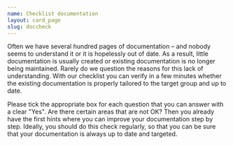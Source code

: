 ```yaml
---
name: Checklist documentation
layout: card_page
slug: doccheck
---
```

Often we have several hundred pages of documentation &ndash; and nobody seems to understand it or it is hopelessly out of date. As a result, little documentation is usually created or existing documentation is no longer being maintained. Rarely do we question the reasons for this lack of understanding. With our checklist you can verify in a few minutes whether the existing documentation is properly tailored to the target group and up to date. 

Please tick the appropriate box for each question that you can answer with a clear "Yes". Are there certain areas that are not OK? Then you already have the first hints where you can improve your documentation step by step. Ideally, you should do this check regularly, so that you can be sure that your documentation is always up to date and targeted.

